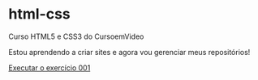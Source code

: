 # html-css
 Curso HTML5 e CSS3 do CursoemVideo

 Estou aprendendo a criar sites e agora vou gerenciar meus repositórios!

 <a href="https://matheusreismg.github.io/html-css/exercicios/ex013/index.html">Executar o exercício 001</a>
